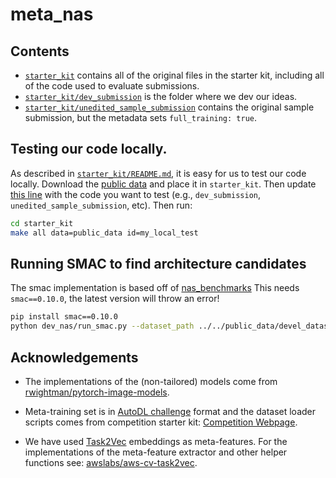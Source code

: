 # meta_nas

## Contents
 - [`starter_kit`](starter_kit) contains all of the original files in the starter kit, including all of the code used to evaluate submissions.
 - [`starter_kit/dev_submission`](starter_kit/dev_submission) is the folder where we dev our ideas.
 - [`starter_kit/unedited_sample_submission`](starter_kit/unedited_sample_submission) contains the original sample submission, but the metadata sets `full_training: true`.

## Testing our code locally.
As described in [`starter_kit/README.md`](starter_kit/README.md), it is easy for us to test our code locally.
Download the [public data](https://competitions.codalab.org/competitions/29853#participate-get_starting_kit) and place it in `starter_kit`. Then update [this line](starter_kit/Makefile#L12) with the code you want to test (e.g., `dev_submission`, `unedited_sample_submission`, etc). Then run:
```bash
cd starter_kit
make all data=public_data id=my_local_test
```

## Running SMAC to find architecture candidates
The smac implementation is based off of [nas_benchmarks](https://github.com/automl/nas_benchmarks/blob/master/experiment_scripts/run_smac.py)
This needs `smac==0.10.0`, the latest version will throw an error!
```bash
pip install smac==0.10.0
python dev_nas/run_smac.py --dataset_path ../../public_data/devel_dataset_0
```

## Acknowledgements
 - The implementations of the (non-tailored) models come from [rwightman/pytorch-image-models](https://github.com/rwightman/pytorch-image-models).

 - Meta-training set is in [AutoDL challenge](https://hal.archives-ouvertes.fr/hal-02957135/document) format and the dataset loader scripts comes from competition starter kit: [Competition Webpage](https://autodl.lri.fr/competitions/162#learn_the_details).

 - We have used [Task2Vec](https://arxiv.org/abs/1902.03545) embeddings as meta-features. For the implementations of the meta-feature extractor and other helper functions see: [awslabs/aws-cv-task2vec](https://github.com/awslabs/aws-cv-task2vec).